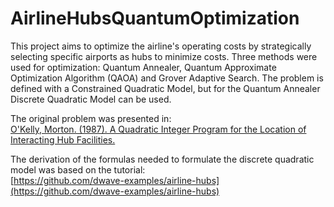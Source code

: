 # AirlineHubsQuantumOptimization

This project aims to optimize the airline's operating costs by strategically selecting specific airports as hubs to 
minimize costs. Three methods were used for optimization: Quantum Annealer, Quantum Approximate Optimization Algorithm 
(QAOA) and Grover Adaptive Search. The problem is defined with a Constrained Quadratic Model, but for the Quantum 
Annealer Discrete Quadratic Model can be used. 

The original problem was presented in:  
[O'Kelly, Morton. (1987). A Quadratic Integer Program for the Location of Interacting Hub Facilities.
](https://www.researchgate.net/publication/221990142_A_Quadratic_Integer_Program_for_the_Location_of_Interacting_Hub_Facilities)

The derivation of the formulas needed to formulate the discrete quadratic model was based on the tutorial:  
[https://github.com/dwave-examples/airline-hubs](https://github.com/dwave-examples/airline-hubs)
